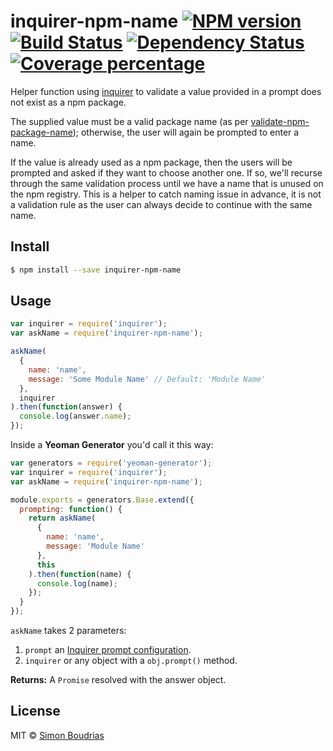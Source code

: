 # inquirer-npm-name [![NPM version][npm-image]][npm-url] [![Build Status][travis-image]][travis-url] [![Dependency Status][daviddm-image]][daviddm-url] [![Coverage percentage][coveralls-image]][coveralls-url]

Helper function using [inquirer](https://github.com/SBoudrias/Inquirer.js) to
validate a value provided in a prompt does not exist as a npm package.

The supplied value must be a valid package name (as per
[validate-npm-package-name]); otherwise, the user will again be prompted to
enter a name.

If the value is already used as a npm package, then the users will be prompted
and asked if they want to choose another one. If so, we'll recurse through the
same validation process until we have a name that is unused on the npm registry.
This is a helper to catch naming issue in advance, it is not a validation rule
as the user can always decide to continue with the same name.

## Install

```sh
$ npm install --save inquirer-npm-name
```

## Usage

```js
var inquirer = require('inquirer');
var askName = require('inquirer-npm-name');

askName(
  {
    name: 'name',
    message: 'Some Module Name' // Default: 'Module Name'
  },
  inquirer
).then(function(answer) {
  console.log(answer.name);
});
```

Inside a **Yeoman Generator** you'd call it this way:

```js
var generators = require('yeoman-generator');
var inquirer = require('inquirer');
var askName = require('inquirer-npm-name');

module.exports = generators.Base.extend({
  prompting: function() {
    return askName(
      {
        name: 'name',
        message: 'Module Name'
      },
      this
    ).then(function(name) {
      console.log(name);
    });
  }
});
```

`askName` takes 2 parameters:

1. `prompt` an [Inquirer prompt configuration](https://github.com/SBoudrias/Inquirer.js#question).
2. `inquirer` or any object with a `obj.prompt()` method.

**Returns:** A `Promise` resolved with the answer object.

## License

MIT © [Simon Boudrias](http://twitter.com/vaxilart)

[validate-npm-package-name]: https://npmjs.org/package/validate-npm-package-name
[npm-image]: https://badge.fury.io/js/inquirer-npm-name.svg
[npm-url]: https://npmjs.org/package/inquirer-npm-name
[travis-image]: https://travis-ci.org/SBoudrias/inquirer-npm-name.svg?branch=master
[travis-url]: https://travis-ci.org/SBoudrias/inquirer-npm-name
[daviddm-image]: https://david-dm.org/SBoudrias/inquirer-npm-name.svg?theme=shields.io
[daviddm-url]: https://david-dm.org/SBoudrias/inquirer-npm-name
[coveralls-image]: https://coveralls.io/repos/SBoudrias/inquirer-npm-name/badge.svg
[coveralls-url]: https://coveralls.io/r/SBoudrias/inquirer-npm-name
